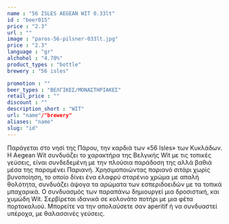 ```yaml
---
name : "56 ISLES AEGEAN WIT 0.33lt"
id : "beer015"
price : "2.3"
url : ""
image : "paros-56-pilsner-033lt.jpg"
price : "2.3"
language : "gr"
alchohol : "4.70%"
product_types : "bottle"
brewery : "56 isles"

promotion : ""
beer_types : "ΒΕΛΓΙΚΕΣ/ΜΟΝΑΣΤΗΡΙΑΚΕΣ"
retail_price : ""
discount : ""
description_short : "WIT"
url: "name"/"brewery"
aliases: "name"
slug: "id"
---
```


Παράγεται στο νησί της Πάρου, την καρδιά των «56 Isles» των Κυκλάδων.
Η Aegean Wit συνδυάζει το χαρακτήρα της Βελγικής Wit με τις τοπικές γεύσεις, είναι συνδεδεμένη με την πλούσια παράδοση της αλλά βαθιά μέσα της παραμένει Παριανή. Χρησιμοποιώντας παριανό σιτάρι χωρίς βυνοποίηση, το οποίο δίνει ένα ελαφρύ σταρένιο χρώμα με απαλή θολότητα, συνδυάζει άψογα τα αρώματα των εσπεριδοειδών με τα τοπικά μπαχαρικά. Ο συνδυασμός των παραπάνω δημιουργεί μια δροσιστική, και χυμώδη Wit.
Σερβίρεται ιδανικά σε κολονάτο ποτήρι με μια φέτα πορτοκαλιού. Μπορείτε να την απολαύσετε σαν aperitif ή να συνδυαστεί υπέροχα, με θαλασσινές γεύσεις.